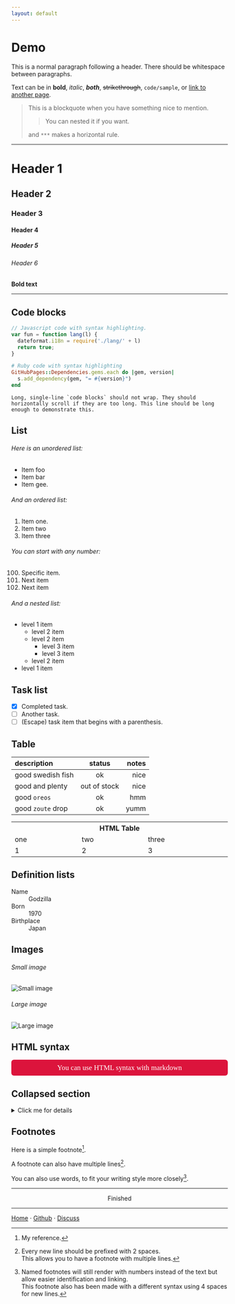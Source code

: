 ```yaml
---
layout: default
---
```


# Demo

This is a normal paragraph following a header. There should be whitespace between paragraphs.

Text can be in **bold**, _italic_, ***both***, ~~strikethrough~~, `code/sample`, or [link to another page](./404 "with a title").

> This is a blockquote when you have something nice to mention.
>
> > You can nested it if you want.
>
> and `***` makes a horizontal rule.

***

# Header 1
## Header 2
### Header 3
#### Header 4
##### Header 5
###### Header 6
**Bold text**

***

## Code blocks

```js
// Javascript code with syntax highlighting.
var fun = function lang(l) {
  dateformat.i18n = require('./lang/' + l)
  return true;
}
```

```ruby
# Ruby code with syntax highlighting
GitHubPages::Dependencies.gems.each do |gem, version|
  s.add_dependency(gem, "= #{version}")
end
```

```
Long, single-line `code blocks` should not wrap. They should horizontally scroll if they are too long. This line should be long enough to demonstrate this.
```

## List

###### Here is an unordered list:

*   Item foo
*   Item bar
*   Item gee.

###### And an ordered list:

1.  Item one.
1.  Item two
1.  Item three

###### You can start with any number:

100.  Specific item.
1.  Next item
1.  Next item

###### And a nested list:

- level 1 item
  - level 2 item
  - level 2 item
    - level 3 item
    - level 3 item
  - level 2 item
- level 1 item

## Task list

- [x] Completed task.
- [ ] Another task.
- [ ] \(Escape) task item that begins with a parenthesis.

## Table

| description       | status       | notes      |
|:------------------|:------------:|-----------:|
| good swedish fish | ok           | nice       |
| good and plenty   | out of stock | nice       |
| good `oreos`      | ok           | hmm        |
| good `zoute` drop | ok           | yumm       |

<table style="display:table">
<tr><th colspan="3">HTML Table</th></tr>
<tr><td>one</td><td>two</td><td>three</td></tr>
<tr><td>1</td><td>2</td><td>3</td></tr>
</table>

## Definition lists

<dl>
<dt>Name</dt>
<dd>Godzilla</dd>
<dt>Born</dt>
<dd>1970</dd>
<dt>Birthplace</dt>
<dd>Japan</dd>
</dl>

## Images

###### Small image

![Small image](https://picsum.photos/200/150)

###### Large image

![Large image](https://picsum.photos/600/450)

## HTML syntax

<div style="font-family:cursive;font-size:1.2em;text-align:center;padding: .5em;background-color:crimson;border-radius:6px;color:white">
You can use HTML syntax with markdown
</div>

<!-- This content will not appear in the rendered Markdown -->

## Collapsed section

<details>
<summary style="cursor:pointer">Click me for details</summary>
<p>We can hide some text here.</p>
</details>

## Footnotes

Here is a simple footnote[^1].

A footnote can also have multiple lines[^2].  

You can also use words, to fit your writing style more closely[^note].

[^1]: My reference.

[^2]: Every new line should be prefixed with 2 spaces.  
  This allows you to have a footnote with multiple lines.

[^note]:
    Named footnotes will still render with numbers instead of the text but allow easier identification and linking.  
    This footnote also has been made with a different syntax using 4 spaces for new lines.

***

<div style="text-align:center"> Finished </div>

***

[Home][1] &middot; [Github][2] &middot; [Discuss][3]

[1]:https://nikahmadz.github.io
[2]:https://github.com/nikahmadz
[3]:https://github.com/nikahmadz/nikahmadz.github.io/discussions "Go to Discussion Room"
